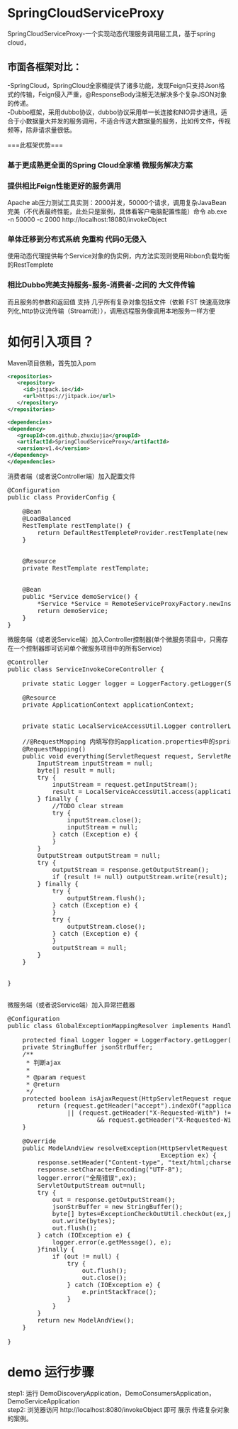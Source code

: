 # SpringCloudServiceProxy
SpringCloudServiceProxy-一个实现动态代理服务调用层工具，基于spring cloud，</br>
## 市面各框架对比：
-SpringCloud，SpringCloud全家桶提供了诸多功能，发现Feign只支持Json格式的传输，Feign侵入严重，@ResponseBody注解无法解决多个复杂JSON对象的传递。</br>
-Dubbo框架，采用dubbo协议，dubbo协议采用单一长连接和NIO异步通讯，适合于小数据量大并发的服务调用，不适合传送大数据量的服务，比如传文件，传视频等，除非请求量很低。 </br>

===此框架优势===</br>
### 基于更成熟更全面的Spring Cloud全家桶 微服务解决方案
### 提供相比Feign性能更好的服务调用
Apache ab压力测试工具实测：2000并发，50000个请求，调用复杂JavaBean完美（不代表最终性能，此处只是案例，具体看客户电脑配置性能）命令 ab.exe -n 50000 -c 2000 http://localhost:18080/invokeObject</br>
### 单体迁移到分布式系统 免重构 代码0无侵入
使用动态代理提供每个Service对象的伪实例，内方法实现则使用Ribbon负载均衡的RestTemplete</br>
### 相比Dubbo完美支持服务-服务-消费者-之间的 大文件传输
而且服务的参数和返回值 支持 几乎所有复杂对象包括文件（依赖 FST 快速高效序列化,http协议流传输（Stream流）），调用远程服务像调用本地服务一样方便</br>
# 如何引入项目？
Maven项目依赖，首先加入pom

```xml
<repositories>
   <repository>
	 <id>jitpack.io</id>
	 <url>https://jitpack.io</url>
   </repository>
</repositories>
```

```xml
<dependencies>
<dependency>
   <groupId>com.github.zhuxiujia</groupId>
   <artifactId>SpringCloudServiceProxy</artifactId>
   <version>v1.4</version>
</dependency>
</dependencies>
```
消费者端（或者说Controller端）加入配置文件
<pre>
@Configuration
public class ProviderConfig {

    @Bean
    @LoadBalanced
    RestTemplate restTemplate() {
        return DefaultRestTempleteProvider.restTemplate(new RestTempletConfig());
    }


    @Resource
    private RestTemplate restTemplate;


    @Bean
    public *Service demoService() {
        *Service *Service = RemoteServiceProxyFactory.newInstance(restTemplate, "*Service", *Service.class);
        return demoService;
    }
}
</pre>
微服务端（或者说Service端）加入Controller控制器(单个微服务项目中，只需存在一个控制器即可访问单个微服务项目中的所有Service)
<pre>
@Controller
public class ServiceInvokeCoreController {

    private static Logger logger = LoggerFactory.getLogger(ServiceInvokeCoreController.class);

    @Resource
    private ApplicationContext applicationContext;


    private static LocalServiceAccessUtil.Logger controllerLogger = info -> logger.info(info);

    //@RequestMapping 内填写你的application.properties中的spring.application.name=* 的值
    @RequestMapping()
    public void everything(ServletRequest request, ServletResponse response) throws Throwable {
        InputStream inputStream = null;
        byte[] result = null;
        try {
            inputStream = request.getInputStream();
            result = LocalServiceAccessUtil.access(applicationContext, inputStream, controllerLogger);
        } finally {
            //TODO clear stream
            try {
                inputStream.close();
                inputStream = null;
            } catch (Exception e) {
            }
        }
        OutputStream outputStream = null;
        try {
            outputStream = response.getOutputStream();
            if (result != null) outputStream.write(result);
        } finally {
            try {
                outputStream.flush();
            } catch (Exception e) {
            }
            try {
                outputStream.close();
            } catch (Exception e) {
            }
            outputStream = null;
        }
    }


}

</pre>

微服务端（或者说Service端）加入异常拦截器
<pre>
@Configuration
public class GlobalExceptionMappingResolver implements HandlerExceptionResolver {

	protected final Logger logger = LoggerFactory.getLogger(getClass());
	private StringBuffer jsonStrBuffer;
	/**
	 * 判断ajax
	 *
	 * @param request
	 * @return
	 */
	protected boolean isAjaxRequest(HttpServletRequest request) {
		return (request.getHeader("accept").indexOf("application/json") > -1
				|| (request.getHeader("X-Requested-With") != null
						&& request.getHeader("X-Requested-With").indexOf("XMLHttpRequest") > -1));
	}

	@Override
	public ModelAndView resolveException(HttpServletRequest request, HttpServletResponse response, Object handler,
                                         Exception ex) {
		response.setHeader("Content-type", "text/html;charset=UTF-8");
		response.setCharacterEncoding("UTF-8");
		logger.error("全局错误",ex);
		ServletOutputStream out=null;
		try {
			out = response.getOutputStream();
			jsonStrBuffer = new StringBuffer();
			byte[] bytes=ExceptionCheckOutUtil.checkOut(ex,jsonStrBuffer);
			out.write(bytes);
			out.flush();
		} catch (IOException e) {
			logger.error(e.getMessage(), e);
		}finally {
			if (out != null) {
				try {
					out.flush();
					out.close();
				} catch (IOException e) {
					e.printStackTrace();
				}
			}
		}
		return new ModelAndView();
	}

}
</pre>
# demo 运行步骤

step1: 运行 DemoDiscoveryApplication，DemoConsumersApplication，DemoServiceApplication</br>
step2: 浏览器访问 http://localhost:8080/invokeObject 即可 展示 传递复杂对象 的案例。</br>
